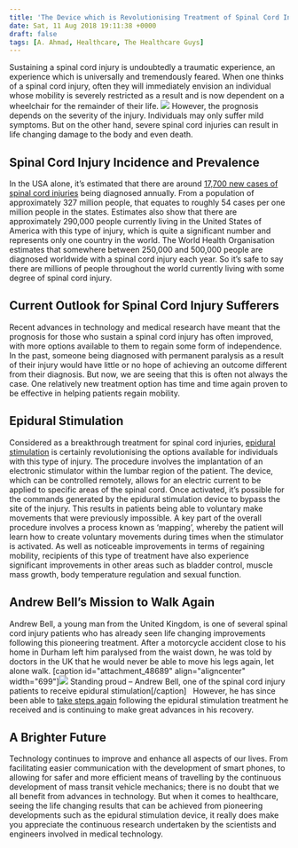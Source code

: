```yaml
---
title: 'The Device which is Revolutionising Treatment of Spinal Cord Injuries'
date: Sat, 11 Aug 2018 19:11:38 +0000
draft: false
tags: [A. Ahmad, Healthcare, The Healthcare Guys]
---
```


Sustaining a spinal cord injury is undoubtedly a traumatic experience, an experience which is universally and tremendously feared. When one thinks of a spinal cord injury, often they will immediately envision an individual whose mobility is severely restricted as a result and is now dependent on a wheelchair for the remainder of their life. ![](https://www.healthcareguys.com/wp-content/uploads/2018/08/wheelchair-1024x576.jpg) However, the prognosis depends on the severity of the injury. Individuals may only suffer mild symptoms. But on the other hand, severe spinal cord injuries can result in life changing damage to the body and even death.

Spinal Cord Injury Incidence and Prevalence
-------------------------------------------

In the USA alone, it’s estimated that there are around [17,700 new cases of spinal cord injuries](https://www.nscisc.uab.edu/Public/Facts%20and%20Figures%20-%202018.pdf) being diagnosed annually. From a population of approximately 327 million people, that equates to roughly 54 cases per one million people in the states. Estimates also show that there are approximately 290,000 people currently living in the United States of America with this type of injury, which is quite a significant number and represents only one country in the world. The World Health Organisation estimates that somewhere between 250,000 and 500,000 people are diagnosed worldwide with a spinal cord injury each year. So it’s safe to say there are millions of people throughout the world currently living with some degree of spinal cord injury.

Current Outlook for Spinal Cord Injury Sufferers
------------------------------------------------

Recent advances in technology and medical research have meant that the prognosis for those who sustain a spinal cord injury has often improved, with more options available to them to regain some form of independence. In the past, someone being diagnosed with permanent paralysis as a result of their injury would have little or no hope of achieving an outcome different from their diagnosis. But now, we are seeing that this is often not always the case. One relatively new treatment option has time and time again proven to be effective in helping patients regain mobility.

Epidural Stimulation
--------------------

Considered as a breakthrough treatment for spinal cord injuries, [epidural stimulation](https://epiduralstimulationnow.com/spinal-cord-injury-treatment-breakthrough/) is certainly revolutionising the options available for individuals with this type of injury. The procedure involves the implantation of an electronic stimulator within the lumbar region of the patient. The device, which can be controlled remotely, allows for an electric current to be applied to specific areas of the spinal cord. Once activated, it’s possible for the commands generated by the epidural stimulation device to bypass the site of the injury. This results in patients being able to voluntary make movements that were previously impossible. A key part of the overall procedure involves a process known as ‘mapping’, whereby the patient will learn how to create voluntary movements during times when the stimulator is activated. As well as noticeable improvements in terms of regaining mobility, recipients of this type of treatment have also experience significant improvements in other areas such as bladder control, muscle mass growth, body temperature regulation and sexual function.

Andrew Bell’s Mission to Walk Again
-----------------------------------

Andrew Bell, a young man from the United Kingdom, is one of several spinal cord injury patients who has already seen life changing improvements following this pioneering treatment. After a motorcycle accident close to his home in Durham left him paralysed from the waist down, he was told by doctors in the UK that he would never be able to move his legs again, let alone walk. \[caption id="attachment_48689" align="aligncenter" width="699"\]![](https://www.healthcareguys.com/wp-content/uploads/2018/08/andrew-bell-spinal-cord-injury-patient.jpg) Standing proud – Andrew Bell, one of the spinal cord injury patients to receive epidural stimulation\[/caption\]   However, he has since been able to [take steps again](http://www.thenorthernecho.co.uk/news/14956527.Man_seriously_injured_in_motorbike_crash_is_learning_to_walk_again/) following the epidural stimulation treatment he received and is continuing to make great advances in his recovery.

A Brighter Future
-----------------

Technology continues to improve and enhance all aspects of our lives. From facilitating easier communication with the development of smart phones, to allowing for safer and more efficient means of travelling by the continuous development of mass transit vehicle mechanics; there is no doubt that we all benefit from advances in technology. But when it comes to healthcare, seeing the life changing results that can be achieved from pioneering developments such as the epidural stimulation device, it really does make you appreciate the continuous research undertaken by the scientists and engineers involved in medical technology.